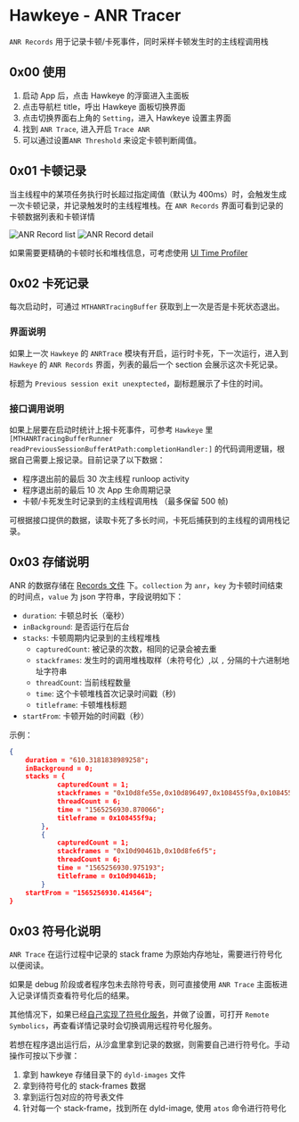 # Hawkeye - ANR Tracer

`ANR Records` 用于记录卡顿/卡死事件，同时采样卡顿发生时的主线程调用栈

## 0x00 使用

1. 启动 App 后，点击 Hawkeye 的浮窗进入主面板
2. 点击导航栏 title，呼出 Hawkeye 面板切换界面
3. 点击切换界面右上角的 `Setting`，进入 Hawkeye 设置主界面
4. 找到 `ANR Trace`, 进入开启 `Trace ANR`
5. 可以通过设置`ANR Threshold` 来设定卡顿判断阈值。

## 0x01 卡顿记录

当主线程中的某项任务执行时长超过指定阈值（默认为 400ms）时，会触发生成一次卡顿记录，并记录触发时的主线程堆栈。在 `ANR Records` 界面可看到记录的卡顿数据列表和卡顿详情

![ANR Record list](./anr-record-list.png) ![ANR Record detail](./anr-record-detail.png)

如果需要更精确的卡顿时长和堆栈信息，可考虑使用 [UI Time Profiler](./ui-time-profiler.md)

## 0x02 卡死记录

每次启动时，可通过  `MTHANRTracingBuffer` 获取到上一次是否是卡死状态退出。

### 界面说明

如果上一次 `Hawkeye` 的 `ANRTrace` 模块有开启，运行时卡死，下一次运行，进入到 `Hawkeye` 的 `ANR Records` 界面，列表的最后一个 section 会展示这次卡死记录。

标题为 `Previous session exit unexptected`，副标题展示了卡住的时间。

### 接口调用说明

如果上层要在启动时统计上报卡死事件，可参考 `Hawkeye` 里 `[MTHANRTracingBufferRunner readPreviousSessionBufferAtPath:completionHandler:]` 的代码调用逻辑，根据自己需要上报记录。目前记录了以下数据：

- 程序退出前的最后 30 次主线程 runloop activity
- 程序退出前的最后 10 次 App 生命周期记录
- 卡顿/卡死发生时记录到的主线程调用栈 （最多保留 500 帧)

可根据接口提供的数据，读取卡死了多长时间，卡死后捕获到的主线程的调用栈记录。

## 0x03 存储说明

ANR 的数据存储在 [Records 文件](./../hawkeye-storage-cn.md#0x02-内置插件存储数据说明) 下。`collection` 为 `anr`，`key` 为卡顿时间结束的时间点，`value` 为 json 字符串，字段说明如下：
- `duration`: 卡顿总时长（毫秒）
- `inBackground`: 是否运行在后台
- `stacks`: 卡顿周期内记录到的主线程堆栈
    - `capturedCount`: 被记录的次数，相同的记录会被去重
    - `stackframes`: 发生时的调用堆栈取样（未符号化）,以 `,` 分隔的十六进制地址字符串
    - `threadCount`: 当前线程数量
    - `time`: 这个卡顿堆栈首次记录时间戳（秒)
    - `titleframe`: 卡顿堆栈标题
- `startFrom`: 卡顿开始的时间戳（秒）

示例：

```json
{
    duration = "610.3181838989258";
    inBackground = 0;
    stacks = {
            capturedCount = 1;
            stackframes = "0x10d8fe55e,0x10d896497,0x108455f9a,0x108455c01,0x108455620,0x116a5d3d4,0x116a5d7b1,0x116888611,0x11687945f,0x1168a8865,0x10d8c4856,0x10d8bf2ed,0x10d8bf969,0x10d8bf055,0x10fa8fbaf,0x11687f88c,0x108460821,0x10e0084ac";
            threadCount = 6;
            time = "1565256930.870066";
            titleframe = 0x108455f9a;
        },
        {
            capturedCount = 1;
            stackframes = "0x10d90461b,0x10d8fe6f5";
            threadCount = 6;
            time = "1565256930.975193";
            titleframe = 0x10d90461b;
        }
    startFrom = "1565256930.414564";
}
```

## 0x03 符号化说明

`ANR Trace` 在运行过程中记录的 stack frame 为原始内存地址，需要进行符号化以便阅读。

如果是 debug 阶段或者程序包未去除符号表，则可直接使用 `ANR Trace` 主面板进入记录详情页查看符号化后的结果。

其他情况下，如果已经[自己实现了符号化服务](./../hawkeye-remote-symbolics.md)，并做了设置，可打开 `Remote Symbolics`，再查看详情记录时会切换调用远程符号化服务。

若想在程序退出运行后，从沙盒里拿到记录的数据，则需要自己进行符号化。手动操作可按以下步骤：

1. 拿到 hawkeye 存储目录下的 `dyld-images` 文件
2. 拿到待符号化的 stack-frames 数据
3. 拿到运行包对应的符号表文件
4. 针对每一个 stack-frame，找到所在 dyld-image, 使用 `atos` 命令进行符号化
